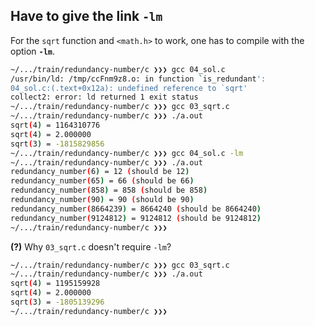 ## Have to give the link `-lm`
For the `sqrt` function and `<math.h>` to work, one has to compile with the option **`-lm`**.

```bash
~/.../train/redundancy-number/c ❯❯❯ gcc 04_sol.c
/usr/bin/ld: /tmp/ccFnm9z8.o: in function `is_redundant':
04_sol.c:(.text+0x12a): undefined reference to `sqrt'
collect2: error: ld returned 1 exit status
~/.../train/redundancy-number/c ❯❯❯ gcc 03_sqrt.c
~/.../train/redundancy-number/c ❯❯❯ ./a.out
sqrt(4) = 1164310776
sqrt(4) = 2.000000
sqrt(3) = -1815829856
~/.../train/redundancy-number/c ❯❯❯ gcc 04_sol.c -lm
~/.../train/redundancy-number/c ❯❯❯ ./a.out
redundancy_number(6) = 12 (should be 12)
redundancy_number(65) = 66 (should be 66)
redundancy_number(858) = 858 (should be 858)
redundancy_number(90) = 90 (should be 90)
redundancy_number(8664239) = 8664240 (should be 8664240)
redundancy_number(9124812) = 9124812 (should be 9124812)
~/.../train/redundancy-number/c ❯❯❯
```

**(?)** Why `03_sqrt.c` doesn't require `-lm`?
```bash
~/.../train/redundancy-number/c ❯❯❯ gcc 03_sqrt.c
~/.../train/redundancy-number/c ❯❯❯ ./a.out
sqrt(4) = 1195159928
sqrt(4) = 2.000000
sqrt(3) = -1805139296
~/.../train/redundancy-number/c ❯❯❯
```



